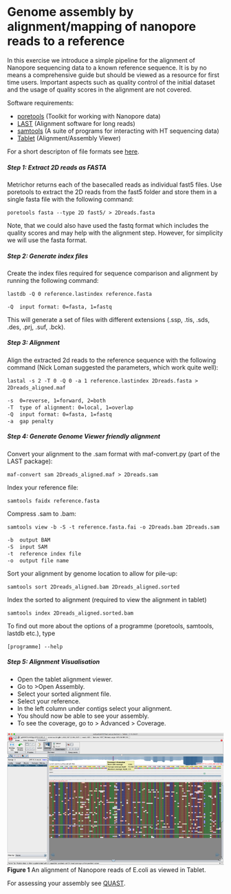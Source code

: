# Genome assembly by alignment/mapping of nanopore reads to a reference

In this exercise we introduce a simple pipeline for the alignment of Nanopore sequencing data to a known reference sequence. It is by no means a comprehensive guide but should be viewed as a resource for first time users.
Important aspects such as quality control of the initial dataset and the usage of quality scores in the alignment are not covered. 

Software requirements:
- [poretools](https://github.com/arq5x/poretools) (Toolkit for working with Nanopore data)
- [LAST](http://last.cbrc.jp) (Alignment software for long reads)
- [samtools](http://www.htslib.org) (A suite of programs for interacting with HT sequencing data)
- [Tablet](https://ics.hutton.ac.uk/tablet/) (Alignment/Assembly Viewer)

For a short descripton of file formats see [here](https://github.com/demharters/assemblyTutorial/blob/master/dataFormats.md).

##### Step 1: Extract 2D reads as FASTA
Metrichor returns each of the basecalled reads as individual fast5 files. Use poretools to extract the 2D reads from the fast5 folder and store them in a single fasta file with the following command:

```
poretools fasta --type 2D fast5/ > 2Dreads.fasta
```

Note, that we could also have used the fastq format which includes the quality scores and may help with the alignment step. However, for simplicity we will use the fasta format.

##### Step 2: Generate index files
Create the index files required for sequence comparison and alignment by running the following command:

```
lastdb -Q 0 reference.lastindex reference.fasta
```
```
-Q	input format: 0=fasta, 1=fastq
```

This will generate a set of files with different extensions (.ssp, .tis, .sds, .des, .prj, .suf, .bck).

##### Step 3: Alignment
Align the extracted 2d reads to the reference sequence with the following command (Nick Loman suggested the parameters, which work quite well):

```
lastal -s 2 -T 0 -Q 0 -a 1 reference.lastindex 2Dreads.fasta > 2Dreads_aligned.maf
```
```
-s	0=reverse, 1=forward, 2=both
-T	type of alignment: 0=local, 1=overlap
-Q	input format: 0=fasta, 1=fastq
-a	gap penalty
```

##### Step 4: Generate Genome Viewer friendly alignment
Convert your alignment to the .sam format with maf-convert.py (part of the LAST package):

```
maf-convert sam 2Dreads_aligned.maf > 2Dreads.sam
```

Index your reference file:

```
samtools faidx reference.fasta
```

Compress .sam to .bam:

```
samtools view -b -S -t reference.fasta.fai -o 2Dreads.bam 2Dreads.sam
```
```
-b	output BAM
-S	input SAM
-t	reference index file
-o	output file name
```

Sort your alignment by genome location to allow for pile-up:

```
samtools sort 2Dreads_aligned.bam 2Dreads_aligned.sorted
```

Index the sorted to alignment (required to view the alignment in tablet)
```
samtools index 2Dreads_aligned.sorted.bam
```


To find out more about the options of a programme (poretools, samtools, lastdb etc.), type
```
[programme] --help
```

##### Step 5: Alignment Visualisation

- Open the tablet alignment viewer.
- Go to >Open Assembly.
- Select your sorted alignment file.
- Select your reference.
- In the left column under contigs select your alignment.
- You should now be able to see your assembly.
- To see the coverage, go to > Advanced > Coverage.

![Tablet alignment](https://github.com/demharters/assemblyTutorial/blob/master/figures/tablet.png)
**Figure 1** An alignment of Nanopore reads of E.coli as viewed in Tablet.

For assessing your assembly see [QUAST](http://bioinf.spbau.ru/quast).

